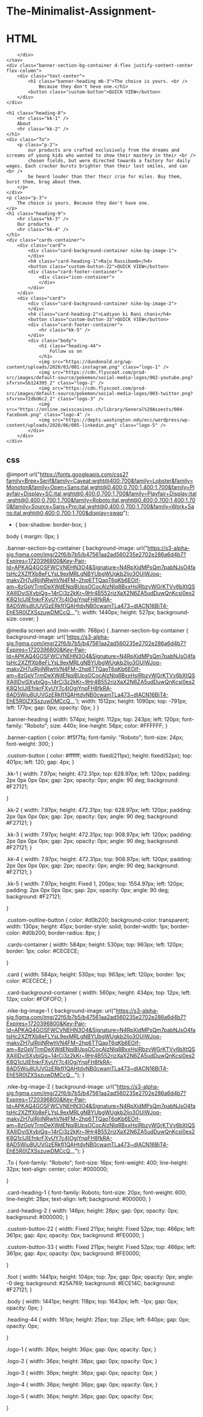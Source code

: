 # The-Minimalist-Assignment-
#  HTML

<!DOCTYPE html>
<html>

<head>
    <link rel="stylesheet" href="https://stackpath.bootstrapcdn.com/bootstrap/4.5.2/css/bootstrap.min.css" integrity="sha384-JcKb8q3iqJ61gNV9KGb8thSsNjpSL0n8PARn9HuZOnIxN0hoP+VmmDGMN5t9UJ0Z" crossorigin="anonymous" />
    <script src="https://code.jquery.com/jquery-3.5.1.slim.min.js" integrity="sha384-DfXdz2htPH0lsSSs5nCTpuj/zy4C+OGpamoFVy38MVBnE+IbbVYUew+OrCXaRkfj" crossorigin="anonymous"></script>
    <script src="https://cdn.jsdelivr.net/npm/popper.js@1.16.1/dist/umd/popper.min.js" integrity="sha384-9/reFTGAW83EW2RDu2S0VKaIzap3H66lZH81PoYlFhbGU+6BZp6G7niu735Sk7lN" crossorigin="anonymous"></script>
    <script src="https://stackpath.bootstrapcdn.com/bootstrap/4.5.2/js/bootstrap.min.js" integrity="sha384-B4gt1jrGC7Jh4AgTPSdUtOBvfO8shuf57BaghqFfPlYxofvL8/KUEfYiJOMMV+rV" crossorigin="anonymous"></script>
    <script src="https://kit.fontawesome.com/ac42c3b1f7.js" crossorigin="anonymous"></script>
</head>

<body>
    <nav class="navbar navbar-expand-lg navbar-light bg-white">
        <div class="container">

        </div>
    </nav>
    <div class="banner-section-bg-container d-flex justify-content-center flex-column">
        <div class="text-center">
            <h1 class="banner-heading mb-3">The choice is yours. <br />
                Because they don't heve one.</h1>
            <button class="custom-button">QUICK VIEW</button>
        </div>
    </div>

    <h1 class="heading-8">
        <hr class="kk-1" />
        About
        <hr class="kk-2" />
    </h1>
    <div class="To">
        <p class="p-2">
            our products are crafted exclusively from the dreams and screams of young kids who wanted to show their mastery in their <br />
            chosen fields, but were directed towards a factory for daily wages. Each cracker bursts brighter than their lost smiles, and can <br />
            be heard louder than ther their crie for miles. Buy them, burst them, brag about them.
        </p>
    </div>
    <p class="p-3">
        The choice is yours. Because they don't have one.
    </p>
    <h1 class="heading-9">
        <hr class="kk-3" />
        Our products
        <hr class="kk-4" />
    </h1>
    <div class="cards-container">
        <div class="card">
            <div class="card-background-container nike-bg-image-1">
            </div>
            <h4 class="card-heading-1">Raju Rassibomb</h4>
            <button class="custom-button-22">QUICK VIEW</button>
            <div class="card-footer-container">
                <div class="icon-container">
                </div>
            </div>
        </div>
        <div class="card">
            <div class="card-background-container nike-bg-image-2">
            </div>
            <h4 class="card-heading-2">Ladiyon ki Rani chani</h4>
            <button class="custom-button-33">QUICK VIEW</button>
            <div class="card-footer-container">
                <hr class="kk-5" />
            </div>
            <div class="body">
                <h1 class="heading-44">
                    Follow us on
                </h1>
                <img src="https://dundonald.org/wp-content/uploads/2020/03/001-instagram.png" class="logo-1" />
                <img src="https://cdn.flyscoot.com/prod-src/images/default-source/pokemon/social-media-logos/002-youtube.png?sfvrsn=5b124395_2" class="logo-2" />
                <img src="https://cdn.flyscoot.com/prod-src/images/default-source/pokemon/social-media-logos/003-twitter.png?sfvrsn=72dbd6c2_2" class="logo-3" />
                <img src="https://online.swisscasinos.ch/library/General%20Assests/004-facebook.png" class="logo-4" />
                <img src="https://depts.washington.edu/ecc/wordpress/wp-content/uploads/2020/06/005-linkedin.png" class="logo-5" />
            </div>
        </div>
    </div>
</body>

</html>


#  css 


@import url("https://fonts.googleapis.com/css2?family=Bree+Serif&family=Caveat:wght@400;700&family=Lobster&family=Monoton&family=Open+Sans:ital,wght@0,400;0,700;1,400;1,700&family=Playfair+Display+SC:ital,wght@0,400;0,700;1,700&family=Playfair+Display:ital,wght@0,400;0,700;1,700&family=Roboto:ital,wght@0,400;0,700;1,400;1,700&family=Source+Sans+Pro:ital,wght@0,400;0,700;1,700&family=Work+Sans:ital,wght@0,400;0,700;1,700&display=swap");

* {
    box-shadow: border-box;
}

body {
    margin: 0px;
}


.banner-section-bg-container {
    background-image: url("https://s3-alpha-sig.figma.com/img/22f6/b7b5/b47561aa2ad560235e2702e286a6d4b7?Expires=1720396800&Key-Pair-Id=APKAQ4GOSFWCVNEHN3O4&Signature=N4RpXidMPsQm7pabNJsO4fatsHc2XZffXb8eFLYsL9exMRLgNBYUbgWUgkb2ljo3OUjWJoq-makvZH7uIRjijNRwhVN4FM~2hp6TTQaoT6qKb6EOif-am~8zGpVTrmDeXWdENqjBUpsOCocAlzNIq8BxxHsIRbzyWGrKTVv6bXtQSXAlIIDviSXybiQg~14rCi3z2kKr~9Hr4B552rizXaX2N6ZA5udDuwQnKcsi0es2K8Q1cIJIEfnkrFXyUY7c4IOgjYnpFH8fkRA-8AD5Wju8UUVGzERkfI1QAHtdvNB0cwamTLa473~dIACN16BiT4-EhE5R0IZXSszuwDMCcQ__");
    width: 1440px;
    height: 527px;
    background-size: cover;
}

@media screen and (min-width: 768px) {
    .banner-section-bg-container {
        background-image: url('https://s3-alpha-sig.figma.com/img/22f6/b7b5/b47561aa2ad560235e2702e286a6d4b7?Expires=1720396800&Key-Pair-Id=APKAQ4GOSFWCVNEHN3O4&Signature=N4RpXidMPsQm7pabNJsO4fatsHc2XZffXb8eFLYsL9exMRLgNBYUbgWUgkb2ljo3OUjWJoq-makvZH7uIRjijNRwhVN4FM~2hp6TTQaoT6qKb6EOif-am~8zGpVTrmDeXWdENqjBUpsOCocAlzNIq8BxxHsIRbzyWGrKTVv6bXtQSXAlIIDviSXybiQg~14rCi3z2kKr~9Hr4B552rizXaX2N6ZA5udDuwQnKcsi0es2K8Q1cIJIEfnkrFXyUY7c4IOgjYnpFH8fkRA-8AD5Wju8UUVGzERkfI1QAHtdvNB0cwamTLa473~dIACN16BiT4-EhE5R0IZXSszuwDMCcQ__');
        width: 1512px;
        height: 1090px;
        top: -791px;
        left: 177px;
        gap: 0px;
        opacity: 0px;
    }
}

.banner-heading {
    width: 574px;
    height: 112px;
    top: 243px;
    left: 120px;
    font-family: "Roboto";
    size: 440x;
    line-height: 56px;
    color: #FFFFFF;
}

.banner-caption {
    color: #f5f7fa;
    font-family: "Roboto";
    font-size: 24px;
    font-weight: 300;
}

.custom-button {
    color: #ffffff;
    width: fixed(211px);
    height: fixed(52px);
    top: 401px;
    left: 120;
    gap: 4px;
}

.kk-1 {
    width: 7.97px;
    height: 472.31px;
    top: 628.97px;
    left: 120px;
    padding: 2px 0px 0px 0px;
    gap: 2px;
    opacity: 0px;
    angle: 90 deg;
    background: #F27121;

}


.kk-2 {
    width: 7.97px;
    height: 472.31px;
    top: 628.97px;
    left: 120px;
    padding: 2px 0px 0px 0px;
    gap: 2px;
    opacity: 0px;
    angle: 90 deg;
    background: #F27121;
}

.kk-3 {
    width: 7.97px;
    height: 472.31px;
    top: 908.97px;
    left: 120px;
    padding: 2px 0px 0px 0px;
    gap: 2px;
    opacity: 0px;
    angle: 90 deg;
    background: #F27121;
}

.kk-4 {
    width: 7.97px;
    height: 472.31px;
    top: 908.97px;
    left: 120px;
    padding: 2px 0px 0px 0px;
    gap: 2px;
    opacity: 0px;
    angle: 90 deg;
    background: #F27121;
}

.kk-5 {
    width: 7.97px;
    height: Fixed 1, 200px;
    top: 1554.97px;
    left: 120px;
    padding: 2px 0px 0px 0px;
    gap: 2px;
    opacity: 0px;
    angle: 90 deg;
    background: #F27121;

}

.custom-outline-button {
    color: #d0b200;
    background-color: transparent;
    width: 130px;
    height: 45px;
    border-style: solid;
    border-width: 1px;
    border-color: #d0b200;
    border-radius: 8px;
}

.cards-container {
    width: 584px;
    height: 530px;
    top: 963px;
    left: 120px;
    border: 1px;
    color: #CECECE;

}

.card {
    width: 584px;
    height: 530px;
    top: 963px;
    left: 120px;
    border: 1px;
    color: #CECECE;
}

.card-background-container {
    width: 560px;
    height: 434px;
    top: 12px;
    left: 12px;
    color: #FOFOFO;
}

.nike-bg-image-1 {
    background-image: url("https://s3-alpha-sig.figma.com/img/22f6/b7b5/b47561aa2ad560235e2702e286a6d4b7?Expires=1720396800&Key-Pair-Id=APKAQ4GOSFWCVNEHN3O4&Signature=N4RpXidMPsQm7pabNJsO4fatsHc2XZffXb8eFLYsL9exMRLgNBYUbgWUgkb2ljo3OUjWJoq-makvZH7uIRjijNRwhVN4FM~2hp6TTQaoT6qKb6EOif-am~8zGpVTrmDeXWdENqjBUpsOCocAlzNIq8BxxHsIRbzyWGrKTVv6bXtQSXAlIIDviSXybiQg~14rCi3z2kKr~9Hr4B552rizXaX2N6ZA5udDuwQnKcsi0es2K8Q1cIJIEfnkrFXyUY7c4IOgjYnpFH8fkRA-8AD5Wju8UUVGzERkfI1QAHtdvNB0cwamTLa473~dIACN16BiT4-EhE5R0IZXSszuwDMCcQ__");
}

.nike-bg-image-2 {
    background-image: url("https://s3-alpha-sig.figma.com/img/22f6/b7b5/b47561aa2ad560235e2702e286a6d4b7?Expires=1720396800&Key-Pair-Id=APKAQ4GOSFWCVNEHN3O4&Signature=N4RpXidMPsQm7pabNJsO4fatsHc2XZffXb8eFLYsL9exMRLgNBYUbgWUgkb2ljo3OUjWJoq-makvZH7uIRjijNRwhVN4FM~2hp6TTQaoT6qKb6EOif-am~8zGpVTrmDeXWdENqjBUpsOCocAlzNIq8BxxHsIRbzyWGrKTVv6bXtQSXAlIIDviSXybiQg~14rCi3z2kKr~9Hr4B552rizXaX2N6ZA5udDuwQnKcsi0es2K8Q1cIJIEfnkrFXyUY7c4IOgjYnpFH8fkRA-8AD5Wju8UUVGzERkfI1QAHtdvNB0cwamTLa473~dIACN16BiT4-EhE5R0IZXSszuwDMCcQ__");
}

.To {
    font-family: "Roboto";
    font-size: 16px;
    font-weight: 400;
    line-height: 32px;
    text-align: center;
    color: #000000;


}

.card-heading-1 {
    font-family: Roboto;
    font-size: 20px;
    font-weight: 600;
    line-height: 28px;
    text-align: left;
    background: #000000;
}

.card-heading-2 {
    width: 146px;
    height: 28px;
    gap: 0px;
    opacity: 0px;
    background: #000000;
}

.custom-button-22 {
    width: Fixed 211px;
    height: Fixed 52px;
    top: 466px;
    left: 361px;
    gap: 4px;
    opacity: 0px;
    background: #FE0000;
}

.custom-button-33 {
    width: Fixed 211px;
    height: Fixed 52px;
    top: 466px;
    left: 361px;
    gap: 4px;
    opacity: 0px;
    background: #FE0000;


}


.foot {
    width: 1441px;
    height: 104px;
    top: 7px;
    gap: 0px;
    opacity: 0px;
    angle: -0 deg;
    background: #25A769;
    background: #ECE14C;
    background: #F27121;
}

.body {
    width: 1441px;
    height: 118px;
    top: 1643px;
    left: -1px;
    gap: 0px;
    opacity: 0px;
}

.heading-44 {
    width: 161px;
    height: 25px;
    top: 25px;
    left: 640px;
    gap: 0px;
    opacity: 0px;

}

.logo-1 {
    width: 36px;
    height: 36px;
    gap: 0px;
    opacity: 0px;
}

.logo-2 {
    width: 36px;
    height: 36px;
    gap: 0px;
    opacity: 0px;
}

.logo-3 {
    width: 36px;
    height: 36px;
    gap: 0px;
    opacity: 0px;
}

.logo-4 {
    width: 36px;
    height: 36px;
    gap: 0px;
    opacity: 0px;
}

.logo-5 {
    width: 36px;
    height: 36px;
    gap: 0px;
    opacity: 0px;

}








